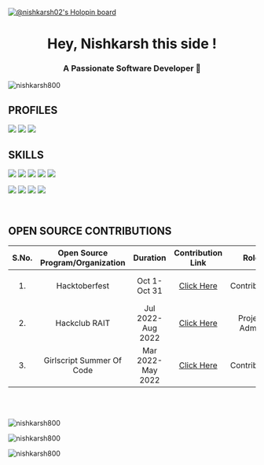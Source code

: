 [![@nishkarsh02's Holopin board](https://holopin.me/nishkarsh02)](https://holopin.io/@nishkarsh02)

<h1 align="center">Hey, Nishkarsh this side !</h1>
<h3 align="center">A Passionate Software Developer 🧡</h3>

<p align="left"> <img src="https://komarev.com/ghpvc/?username=nishkarsh800&label=Profile%20views&color=0e75b6&style=flat" alt="nishkarsh800" /> </p>



## PROFILES

<p>
<a href="https://www.linkedin.com/in/nishkarsh800/"><img src="https://img.shields.io/badge/LinkedIn-0077B5?style=for-the-badge&logo=linkedin&logoColor=white"></a>
<a href="mailto:nishkarshsaxena800@example.com"><img src="https://img.shields.io/badge/Gmail-D14836?style=for-the-badge&logo=gmail&logoColor=white"></a>
<a href="https://twitter.com/nishkarsh06?t=4s9uiwdMIwj3bDRX7rHtuw&s=09"><img src="https://img.shields.io/badge/Twitter-1DA1F2?style=for-the-badge&logo=twitter&logoColor=white"></a>
</p>

## SKILLS
<p>
<img src="https://img.shields.io/badge/C%2B%2B-00599C?style=for-the-badge&logo=c%2B%2B&logoColor=white">
<img src="https://img.shields.io/badge/Kotlin-0095D5?&style=for-the-badge&logo=kotlin&logoColor=white">
<img src="https://img.shields.io/badge/HTML5-E34F26?style=for-the-badge&logo=html5&logoColor=white">
<img src="https://img.shields.io/badge/CSS3-1572B6?style=for-the-badge&logo=css3&logoColor=white">
<img src="https://img.shields.io/badge/JavaScript-F7DF1E?style=for-the-badge&logo=JavaScript&logoColor=white"> </p>
<p>
<img src="https://img.shields.io/badge/MySQL-00000F?style=for-the-badge&logo=mysql&logoColor=white">
<img src="https://img.shields.io/badge/SQLite-07405E?style=for-the-badge&logo=sqlite&logoColor=white">
<img src="https://img.shields.io/badge/Firebase-039BE5?style=for-the-badge&logo=Firebase&logoColor=white">
<img src="https://img.shields.io/badge/GIT-E44C30?style=for-the-badge&logo=git&logoColor=white">
</p>

<br>
 
## OPEN SOURCE CONTRIBUTIONS  
|S.No.|Open Source Program/Organization |Duration| Contribution Link|Role|Rewards|
|:------:|:--------:|:-----------------:|:-------:|:--------------------:|:-----:|
|1.|Hacktoberfest|Oct 1- Oct 31|[Click Here](https://docs.google.com/document/d/1XyKqapkYRAuvmJYALfb9YvhUUUvGh85fM7I1xMpmtdY/edit)|Contributor|T-Shirt & Stickers|
|2.|Hackclub RAIT|Jul 2022- Aug 2022|[Click Here](https://docs.google.com/document/d/1Vyc-UY7Cs4S8EB4dtpKInSyYzEg-yw9XO8mWJB2aC5g/edit)|Project Admin|[LINK](https://drive.google.com/file/d/1ztWa-V1mXWPDOYxN7Jvv2CzyIWOVY3KP/view?usp=sharing)|
|3.|Girlscript Summer Of Code| Mar 2022- May 2022|[Click Here]()|Contributor|[LINK](https://drive.google.com/file/d/1ploQAH7h_DIqim3deSRLZzPM7bn9Sxma/view?usp=sharing)|

<br>
<br>





<p><img align="left" src="https://github-readme-stats.vercel.app/api/top-langs?username=nishkarsh800&show_icons=true&locale=en&layout=compact" alt="nishkarsh800" /></p>
<br>

<p><img align="center" src="https://github-readme-stats.vercel.app/api?username=nishkarsh800&show_icons=true&locale=en" alt="nishkarsh800" /></p>

<p><img align="center" src="https://github-readme-streak-stats.herokuapp.com/?user=nishkarsh800&" alt="nishkarsh800" /></p>

